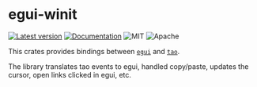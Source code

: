 # egui-winit

[![Latest version](https://img.shields.io/crates/v/egui-tao.svg)](https://crates.io/crates/egui-tao)
[![Documentation](https://docs.rs/egui-tao/badge.svg)](https://docs.rs/egui-tao)
![MIT](https://img.shields.io/badge/license-MIT-blue.svg)
![Apache](https://img.shields.io/badge/license-Apache-blue.svg)

This crates provides bindings between [`egui`](https://github.com/emilk/egui) and [`tao`](https://crates.io/crates/tao).

The library translates tao events to egui, handled copy/paste, updates the cursor, open links clicked in egui, etc.
